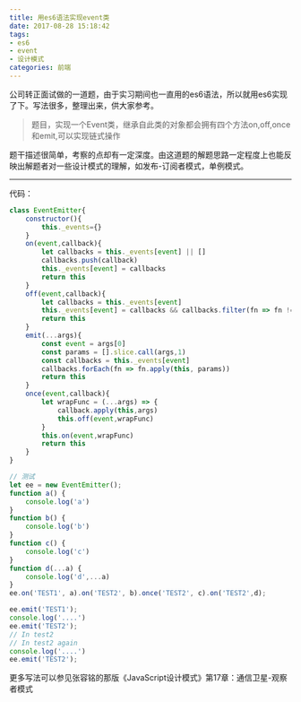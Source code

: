 ```yaml
---
title: 用es6语法实现event类
date: 2017-08-28 15:18:42
tags:
- es6
- event
- 设计模式
categories: 前端
---
```


公司转正面试做的一道题，由于实习期间也一直用的es6语法，所以就用es6实现了下。写法很多，整理出来，供大家参考。
> 题目，实现一个Event类，继承自此类的对象都会拥有四个方法on,off,once和emit,可以实现链式操作

题干描述很简单，考察的点却有一定深度。由这道题的解题思路一定程度上也能反映出解题者对一些设计模式的理解，如发布-订阅者模式，单例模式。
<!--more-->
-------------------------------------------------------------------

代码：
```javascript
class EventEmitter{
    constructor(){
        this._events={}
    }
    on(event,callback){
        let callbacks = this._events[event] || []
        callbacks.push(callback)
        this._events[event] = callbacks
        return this
    }
    off(event,callback){
        let callbacks = this._events[event]
        this._events[event] = callbacks && callbacks.filter(fn => fn !== callback)
        return this
    }
    emit(...args){
        const event = args[0]
        const params = [].slice.call(args,1)
        const callbacks = this._events[event]
        callbacks.forEach(fn => fn.apply(this, params))
        return this
    }
    once(event,callback){
        let wrapFunc = (...args) => {
            callback.apply(this,args)
            this.off(event,wrapFunc)
        }
        this.on(event,wrapFunc)
        return this
    }
}

// 测试
let ee = new EventEmitter();
function a() {
    console.log('a')
}
function b() {
    console.log('b')
}
function c() {
    console.log('c')
}
function d(...a) {
    console.log('d',...a)
}
ee.on('TEST1', a).on('TEST2', b).once('TEST2', c).on('TEST2',d);

ee.emit('TEST1');
console.log('....')
ee.emit('TEST2');
// In test2
// In test2 again
console.log('....')
ee.emit('TEST2');

```

更多写法可以参见张容铭的那版《JavaScript设计模式》第17章：通信卫星-观察者模式